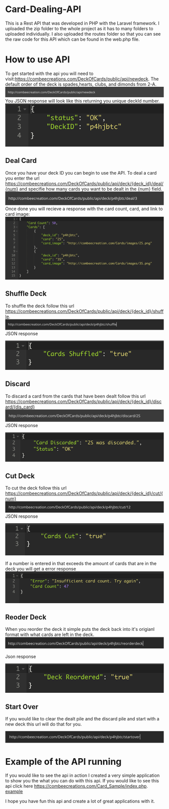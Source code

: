 # Card-Dealing-API
This is a Rest API that was developed in PHP with the Laravel framework. I uploaded the zip folder to the whole project as it has to many folders to uploaded individually. I also uploaded the routes folder so that you can see the raw code for this API which can be found in the web.php file.

# How to use API
To get started with the api you will need to visit:https://combeecreations.com/DeckOfCards/public/api/newdeck. The default order of the deck is spades,hearts, clubs, and dimonds from 2-A.
![](images/login.png)
You JSON response will look like this returning you unique deckId number.
![](images/id.png)
## Deal Card
Once you have your deck ID you can begin to use the API.
To deal a card you enter the url https://combeecreations.com/DeckOfCards/public/api/deck/{deck_id}/deal/{num} and specifie how many cards you want to be dealt in the {num} field.
![](images/deal.png)
Once done you will recieve a response with the card count, card, and link to card image:
![](images/dealShow.png)
## Shuffle Deck
To shuffle the deck follow this url https://combeecreations.com/DeckOfCards/public/api/deck/{deck_id}/shuffle.
![](images/shuffle.png)
JSON response

![](images/shuffleShow.png)

## Discard
To discard a card from the cards that have been dealt follow this url  
https://combeecreations.com/DeckOfCards/public/api/deck/{deck_id}/discard/{dis_card}
![](images/discard.png)
JSON response

![](images/discardShow.png)

## Cut Deck
To cut the deck follow this url https://combeecreations.com/DeckOfCards/public/api/deck/{deck_id}/cut/{num}
![](images/cut.png)
JSON response

![](images/cutShow.png)

If a number is entered in that exceeds the amount of cards that are in the deck you will get a error response
![](images/cutError.png)

## Reoder Deck
When you reorder the deck it simple puts the deck back into it's origianl format with what cards are left in the deck.
![](images/reorder.png)

Json response

![](images/reorderShow.png)

## Start Over
If you would like to clear the dealt pile and the discard pile and start with a new deck this url will do that for you.

![](images/startover.png)

# Example of the API running
If you would like to see the api in action I created a very simple application to show you the what you can do with this api. If you would like to see this api click here https://combeecreations.com/Card_Sample/index.php.
<a href="https://combeecreations.com/Card_Sample/index.php" target="_blank">example</a>

I hope you have fun this api and create a lot of great applications with it.
